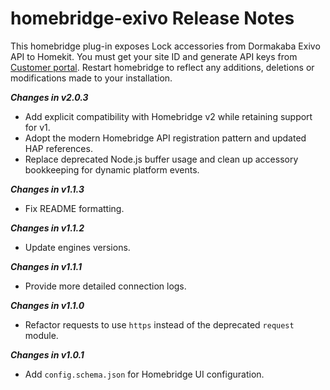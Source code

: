 # homebridge-exivo Release Notes

This homebridge plug-in exposes Lock accessories from Dormakaba Exivo API to Homekit.
You must get your site ID and generate API keys from [Customer portal](https://auth.exivo.io/login).
Restart homebridge to reflect any additions, deletions or modifications made to your installation.

***Changes in v2.0.3***
- Add explicit compatibility with Homebridge v2 while retaining support for v1.
- Adopt the modern Homebridge API registration pattern and updated HAP references.
- Replace deprecated Node.js buffer usage and clean up accessory bookkeeping for dynamic platform events.

***Changes in v1.1.3***
- Fix README formatting.

***Changes in v1.1.2***
- Update engines versions.

***Changes in v1.1.1***
- Provide more detailed connection logs.

***Changes in v1.1.0***
- Refactor requests to use `https` instead of the deprecated `request` module.

***Changes in v1.0.1***
- Add `config.schema.json` for Homebridge UI configuration.
